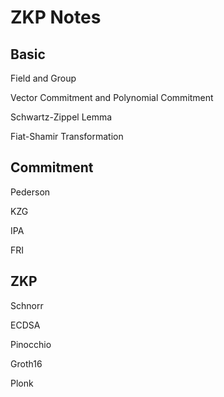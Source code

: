 # ZKP Notes

## Basic

Field and Group

Vector Commitment and Polynomial Commitment

Schwartz-Zippel Lemma

Fiat-Shamir Transformation

## Commitment

Pederson

KZG

IPA

FRI

## ZKP

Schnorr

ECDSA

Pinocchio

Groth16

Plonk